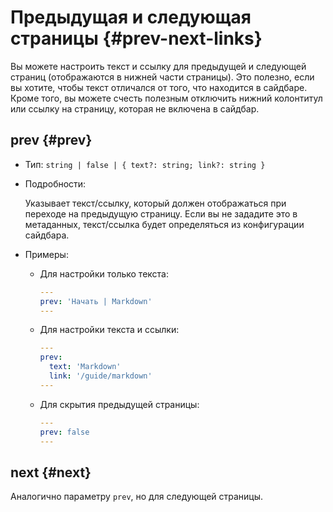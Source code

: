 # Предыдущая и следующая страницы {#prev-next-links}

Вы можете настроить текст и ссылку для предыдущей и следующей страниц (отображаются в нижней части страницы). Это полезно, если вы хотите, чтобы текст отличался от того, что находится в сайдбаре. Кроме того, вы можете счесть полезным отключить нижний колонтитул или ссылку на страницу, которая не включена в сайдбар.

## prev {#prev}

- Тип: `string | false | { text?: string; link?: string }`

- Подробности:

  Указывает текст/ссылку, который должен отображаться при переходе на предыдущую страницу. Если вы не зададите это в метаданных, текст/ссылка будет определяться из конфигурации сайдбара.

- Примеры:

  - Для настройки только текста:

    ```yaml
    ---
    prev: 'Начать | Markdown'
    ---
    ```

  - Для настройки текста и ссылки:

    ```yaml
    ---
    prev:
      text: 'Markdown'
      link: '/guide/markdown'
    ---
    ```

  - Для скрытия предыдущей страницы:

    ```yaml
    ---
    prev: false
    ---
    ```

## next {#next}

Аналогично параметру `prev`, но для следующей страницы.
